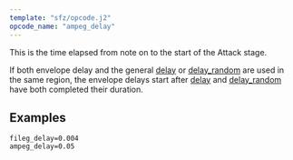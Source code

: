 ```yaml
---
template: "sfz/opcode.j2"
opcode_name: "ampeg_delay"
---
```

This is the time elapsed from note on to the start of
the Attack stage.

If both envelope delay and the general [delay] or [delay_random] are used in
the same region, the envelope delays start after [delay] and [delay_random]
have both completed their duration.

## Examples

```sfz
fileg_delay=0.004
ampeg_delay=0.05
```


[delay]:        delay.md
[delay_random]: delay_random.md
